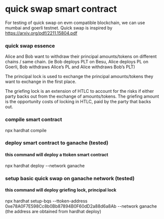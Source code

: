 # quick swap smart contract

For testing of quick swap on evm compatible blockchain, we can use mumbai and goerli testnet. Quick swap is inspired by https://arxiv.org/pdf/2211.15804.pdf  

### quick swap essence
Alice and Bob want to withdraw their principal amounts/tokens on different chains / same chain. (ie Bob deploys PLT on Besu, Alice deploys PL on Goerli, Bob withdraws Alice’s PL and Alice withdraws Bob’s PLT)

The principal lock is used to exchange the principal amounts/tokens they want to exchange in the first place.

The griefing lock is an extension of HTLC to account for the risks if either party backs out from the exchange of amounts/tokens. The griefing amount is the opportunity costs of locking in HTLC, paid by the party that backs out.

### compile smart contract
npx hardhat compile

### deploy smart contract to ganache (tested)
#### this command will deploy a ttoken smart contract
npx hardhat deploy --network ganache

### setup basic quick swap on ganache network (tested)
#### this command will deploy griefing lock, principal lock
npx hardhat setup-bqs --ttoken-address 0xe78A0F7E598Cc8b0Bb87894B0F60dD2a88d6a8Ab --network ganache
(the address are obtained from hardhat deploy)
